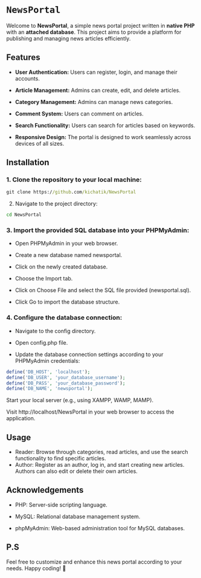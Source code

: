 # `NewsPortal` 

Welcome to **NewsPortal**, a simple news portal project written in **native PHP** with an **attached database**. This project aims to provide a platform for publishing and managing news articles efficiently.

## Features

+ **User Authentication:** Users can register, login, and manage their accounts.

+ **Article Management:** Admins can create, edit, and delete articles.

+ **Category Management:** Admins can manage news categories.

+ **Comment System:** Users can comment on articles.

+ **Search Functionality:** Users can search for articles based on keywords.

+ **Responsive Design:** The portal is designed to work seamlessly across devices of all sizes.

## Installation
### 1. Clone the repository to your local machine:

```cmd
git clone https://github.com/kichatik/NewsPortal
```

2. Navigate to the project directory: 
```cmd
cd NewsPortal
```
### 3. Import the provided SQL database into your PHPMyAdmin:

- Open PHPMyAdmin in your web browser.

- Create a new database named newsportal.

- Click on the newly created database.

- Choose the Import tab.

- Click on Choose File and select the SQL file provided (newsportal.sql).

- Click Go to import the database structure.

### 4. Configure the database connection:

- Navigate to the config directory.

- Open config.php file.

- Update the database connection settings according to your PHPMyAdmin credentials:
```PHP
define('DB_HOST', 'localhost');
define('DB_USER', 'your_database_username');
define('DB_PASS', 'your_database_password');
define('DB_NAME', 'newsportal');
```

Start your local server (e.g., using XAMPP, WAMP, MAMP).

Visit http://localhost/NewsPortal in your web browser to access the application.

## Usage

- Reader: Browse through categories, read articles, and use the search functionality to find specific articles.
- Author: Register as an author, log in, and start creating new articles. Authors can also edit or delete their own articles.

## Acknowledgements

- PHP: Server-side scripting language.

- MySQL: Relational database management system.

- phpMyAdmin: Web-based administration tool for MySQL databases.

## **P.S**
Feel free to customize and enhance this news portal according to your needs. Happy coding! 🚀





